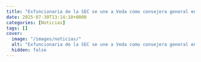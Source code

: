 ```yaml
---
title: "Exfuncionaria de la SEC se une a Veda como consejera general en medio de la expansión de DeFi"
date: 2025-07-30T13:14:10+0000
categories: [Noticias]
tags: []
cover:
  image: "/images/noticias/"
  alt: "Exfuncionaria de la SEC se une a Veda como consejera general en medio de la expansión de DeFi"
  hidden: false
---
```



